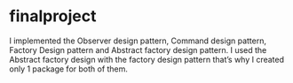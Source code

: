 # finalproject

I implemented the Observer design pattern, Command design pattern, Factory Design pattern and Abstract factory design pattern.
I used the Abstract factory design with the factory design pattern that’s why I created only 1 package for both of them. 
